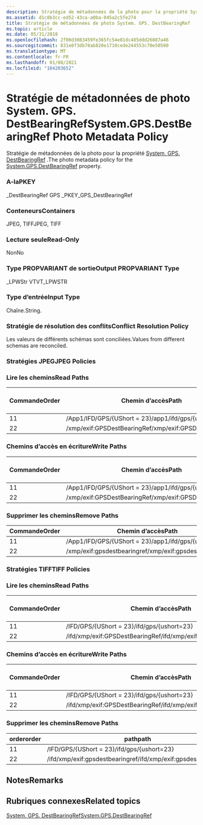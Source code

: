 ```yaml
---
description: Stratégie de métadonnées de la photo pour la propriété System. GPS. DestBearingRef.
ms.assetid: d1c8b3cc-ed52-43ca-a0ba-045a2c5fe274
title: Stratégie de métadonnées de photo System. GPS. DestBearingRef
ms.topic: article
ms.date: 05/31/2018
ms.openlocfilehash: 2f00d3083459fe365fc54e81dc485ddd26887a46
ms.sourcegitcommit: 831e8f3db78ab820e1710cede244553c70e50500
ms.translationtype: MT
ms.contentlocale: fr-FR
ms.lasthandoff: 01/08/2021
ms.locfileid: "104203652"
---
```

# <a name="systemgpsdestbearingref-photo-metadata-policy"></a><span data-ttu-id="e0863-103">Stratégie de métadonnées de photo System. GPS. DestBearingRef</span><span class="sxs-lookup"><span data-stu-id="e0863-103">System.GPS.DestBearingRef Photo Metadata Policy</span></span>

<span data-ttu-id="e0863-104">Stratégie de métadonnées de la photo pour la propriété [System. GPS. DestBearingRef](../properties/props-system-gps-destbearingref.md) .</span><span class="sxs-lookup"><span data-stu-id="e0863-104">The photo metadata policy for the [System.GPS.DestBearingRef](../properties/props-system-gps-destbearingref.md) property.</span></span>

### <a name="pkey"></a><span data-ttu-id="e0863-105">A-la</span><span class="sxs-lookup"><span data-stu-id="e0863-105">PKEY</span></span>

<span data-ttu-id="e0863-106">\_DestBearingRef GPS \_</span><span class="sxs-lookup"><span data-stu-id="e0863-106">PKEY\_GPS\_DestBearingRef</span></span>

### <a name="containers"></a><span data-ttu-id="e0863-107">Conteneurs</span><span class="sxs-lookup"><span data-stu-id="e0863-107">Containers</span></span>

<span data-ttu-id="e0863-108">JPEG, TIFF</span><span class="sxs-lookup"><span data-stu-id="e0863-108">JPEG, TIFF</span></span>

### <a name="read-only"></a><span data-ttu-id="e0863-109">Lecture seule</span><span class="sxs-lookup"><span data-stu-id="e0863-109">Read-Only</span></span>

<span data-ttu-id="e0863-110">Non</span><span class="sxs-lookup"><span data-stu-id="e0863-110">No</span></span>

### <a name="output-propvariant-type"></a><span data-ttu-id="e0863-111">Type PROPVARIANT de sortie</span><span class="sxs-lookup"><span data-stu-id="e0863-111">Output PROPVARIANT Type</span></span>

<span data-ttu-id="e0863-112">\_LPWStr VT</span><span class="sxs-lookup"><span data-stu-id="e0863-112">VT\_LPWSTR</span></span>

### <a name="input-type"></a><span data-ttu-id="e0863-113">Type d’entrée</span><span class="sxs-lookup"><span data-stu-id="e0863-113">Input Type</span></span>

<span data-ttu-id="e0863-114">Chaîne.</span><span class="sxs-lookup"><span data-stu-id="e0863-114">String.</span></span>

### <a name="conflict-resolution-policy"></a><span data-ttu-id="e0863-115">Stratégie de résolution des conflits</span><span class="sxs-lookup"><span data-stu-id="e0863-115">Conflict Resolution Policy</span></span>

<span data-ttu-id="e0863-116">Les valeurs de différents schémas sont conciliées.</span><span class="sxs-lookup"><span data-stu-id="e0863-116">Values from different schemas are reconciled.</span></span>

### <a name="jpeg-policies"></a><span data-ttu-id="e0863-117">Stratégies JPEG</span><span class="sxs-lookup"><span data-stu-id="e0863-117">JPEG Policies</span></span>

### <a name="read-paths"></a><span data-ttu-id="e0863-118">Lire les chemins</span><span class="sxs-lookup"><span data-stu-id="e0863-118">Read Paths</span></span>



| <span data-ttu-id="e0863-119">Commande</span><span class="sxs-lookup"><span data-stu-id="e0863-119">Order</span></span> | <span data-ttu-id="e0863-120">Chemin d’accès</span><span class="sxs-lookup"><span data-stu-id="e0863-120">Path</span></span>                        | <span data-ttu-id="e0863-121">Format de disque</span><span class="sxs-lookup"><span data-stu-id="e0863-121">Disk Format</span></span> |
|-------|-----------------------------|-------------|
| <span data-ttu-id="e0863-122">1</span><span class="sxs-lookup"><span data-stu-id="e0863-122">1</span></span>     | <span data-ttu-id="e0863-123">/App1/IFD/GPS/{UShort = 23}</span><span class="sxs-lookup"><span data-stu-id="e0863-123">/app1/ifd/gps/{ushort=23}</span></span>   | <span data-ttu-id="e0863-124">ascii</span><span class="sxs-lookup"><span data-stu-id="e0863-124">ascii</span></span>       |
| <span data-ttu-id="e0863-125">2</span><span class="sxs-lookup"><span data-stu-id="e0863-125">2</span></span>     | <span data-ttu-id="e0863-126">/xmp/exif:GPSDestBearingRef</span><span class="sxs-lookup"><span data-stu-id="e0863-126">/xmp/exif:GPSDestBearingRef</span></span> | <span data-ttu-id="e0863-127">unicode</span><span class="sxs-lookup"><span data-stu-id="e0863-127">unicode</span></span>     |



 

### <a name="write-paths"></a><span data-ttu-id="e0863-128">Chemins d’accès en écriture</span><span class="sxs-lookup"><span data-stu-id="e0863-128">Write Paths</span></span>



| <span data-ttu-id="e0863-129">Commande</span><span class="sxs-lookup"><span data-stu-id="e0863-129">Order</span></span> | <span data-ttu-id="e0863-130">Chemin d’accès</span><span class="sxs-lookup"><span data-stu-id="e0863-130">Path</span></span>                        | <span data-ttu-id="e0863-131">Format de disque</span><span class="sxs-lookup"><span data-stu-id="e0863-131">Disk Format</span></span> |
|-------|-----------------------------|-------------|
| <span data-ttu-id="e0863-132">1</span><span class="sxs-lookup"><span data-stu-id="e0863-132">1</span></span>     | <span data-ttu-id="e0863-133">/App1/IFD/GPS/{UShort = 23}</span><span class="sxs-lookup"><span data-stu-id="e0863-133">/app1/ifd/gps/{ushort=23}</span></span>   | <span data-ttu-id="e0863-134">ascii</span><span class="sxs-lookup"><span data-stu-id="e0863-134">ascii</span></span>       |
| <span data-ttu-id="e0863-135">2</span><span class="sxs-lookup"><span data-stu-id="e0863-135">2</span></span>     | <span data-ttu-id="e0863-136">/xmp/exif:GPSDestBearingRef</span><span class="sxs-lookup"><span data-stu-id="e0863-136">/xmp/exif:GPSDestBearingRef</span></span> | <span data-ttu-id="e0863-137">unicode</span><span class="sxs-lookup"><span data-stu-id="e0863-137">unicode</span></span>     |



 

### <a name="remove-paths"></a><span data-ttu-id="e0863-138">Supprimer les chemins</span><span class="sxs-lookup"><span data-stu-id="e0863-138">Remove Paths</span></span>



| <span data-ttu-id="e0863-139">Commande</span><span class="sxs-lookup"><span data-stu-id="e0863-139">Order</span></span> | <span data-ttu-id="e0863-140">Chemin d’accès</span><span class="sxs-lookup"><span data-stu-id="e0863-140">Path</span></span>                        |
|-------|-----------------------------|
| <span data-ttu-id="e0863-141">1</span><span class="sxs-lookup"><span data-stu-id="e0863-141">1</span></span>     | <span data-ttu-id="e0863-142">/App1/IFD/GPS/{UShort = 23}</span><span class="sxs-lookup"><span data-stu-id="e0863-142">/app1/ifd/gps/{ushort=23}</span></span>   |
| <span data-ttu-id="e0863-143">2</span><span class="sxs-lookup"><span data-stu-id="e0863-143">2</span></span>     | <span data-ttu-id="e0863-144">/xmp/exif:gpsdestbearingref</span><span class="sxs-lookup"><span data-stu-id="e0863-144">/xmp/exif:gpsdestbearingref</span></span> |



 

### <a name="tiff-policies"></a><span data-ttu-id="e0863-145">Stratégies TIFF</span><span class="sxs-lookup"><span data-stu-id="e0863-145">TIFF Policies</span></span>

### <a name="read-paths"></a><span data-ttu-id="e0863-146">Lire les chemins</span><span class="sxs-lookup"><span data-stu-id="e0863-146">Read Paths</span></span>



| <span data-ttu-id="e0863-147">Commande</span><span class="sxs-lookup"><span data-stu-id="e0863-147">Order</span></span> | <span data-ttu-id="e0863-148">Chemin d’accès</span><span class="sxs-lookup"><span data-stu-id="e0863-148">Path</span></span>                            | <span data-ttu-id="e0863-149">Format de disque</span><span class="sxs-lookup"><span data-stu-id="e0863-149">Disk Format</span></span> |
|-------|---------------------------------|-------------|
| <span data-ttu-id="e0863-150">1</span><span class="sxs-lookup"><span data-stu-id="e0863-150">1</span></span>     | <span data-ttu-id="e0863-151">/IFD/GPS/{UShort = 23}</span><span class="sxs-lookup"><span data-stu-id="e0863-151">/ifd/gps/{ushort=23}</span></span>            | <span data-ttu-id="e0863-152">ascii</span><span class="sxs-lookup"><span data-stu-id="e0863-152">ascii</span></span>       |
| <span data-ttu-id="e0863-153">2</span><span class="sxs-lookup"><span data-stu-id="e0863-153">2</span></span>     | <span data-ttu-id="e0863-154">/ifd/xmp/exif:GPSDestBearingRef</span><span class="sxs-lookup"><span data-stu-id="e0863-154">/ifd/xmp/exif:GPSDestBearingRef</span></span> | <span data-ttu-id="e0863-155">unicode</span><span class="sxs-lookup"><span data-stu-id="e0863-155">unicode</span></span>     |



 

### <a name="write-paths"></a><span data-ttu-id="e0863-156">Chemins d’accès en écriture</span><span class="sxs-lookup"><span data-stu-id="e0863-156">Write Paths</span></span>



| <span data-ttu-id="e0863-157">Commande</span><span class="sxs-lookup"><span data-stu-id="e0863-157">Order</span></span> | <span data-ttu-id="e0863-158">Chemin d’accès</span><span class="sxs-lookup"><span data-stu-id="e0863-158">Path</span></span>                            | <span data-ttu-id="e0863-159">Format de disque</span><span class="sxs-lookup"><span data-stu-id="e0863-159">Disk Format</span></span> |
|-------|---------------------------------|-------------|
| <span data-ttu-id="e0863-160">1</span><span class="sxs-lookup"><span data-stu-id="e0863-160">1</span></span>     | <span data-ttu-id="e0863-161">/IFD/GPS/{UShort = 23}</span><span class="sxs-lookup"><span data-stu-id="e0863-161">/ifd/gps/{ushort=23}</span></span>            | <span data-ttu-id="e0863-162">ascii</span><span class="sxs-lookup"><span data-stu-id="e0863-162">ascii</span></span>       |
| <span data-ttu-id="e0863-163">2</span><span class="sxs-lookup"><span data-stu-id="e0863-163">2</span></span>     | <span data-ttu-id="e0863-164">/ifd/xmp/exif:GPSDestBearingRef</span><span class="sxs-lookup"><span data-stu-id="e0863-164">/ifd/xmp/exif:GPSDestBearingRef</span></span> | <span data-ttu-id="e0863-165">unicode</span><span class="sxs-lookup"><span data-stu-id="e0863-165">unicode</span></span>     |



 

### <a name="remove-paths"></a><span data-ttu-id="e0863-166">Supprimer les chemins</span><span class="sxs-lookup"><span data-stu-id="e0863-166">Remove Paths</span></span>



| <span data-ttu-id="e0863-167">order</span><span class="sxs-lookup"><span data-stu-id="e0863-167">order</span></span> | <span data-ttu-id="e0863-168">path</span><span class="sxs-lookup"><span data-stu-id="e0863-168">path</span></span>                            |
|-------|---------------------------------|
| <span data-ttu-id="e0863-169">1</span><span class="sxs-lookup"><span data-stu-id="e0863-169">1</span></span>     | <span data-ttu-id="e0863-170">/IFD/GPS/{UShort = 23}</span><span class="sxs-lookup"><span data-stu-id="e0863-170">/ifd/gps/{ushort=23}</span></span>            |
| <span data-ttu-id="e0863-171">2</span><span class="sxs-lookup"><span data-stu-id="e0863-171">2</span></span>     | <span data-ttu-id="e0863-172">/ifd/xmp/exif:gpsdestbearingref</span><span class="sxs-lookup"><span data-stu-id="e0863-172">/ifd/xmp/exif:gpsdestbearingref</span></span> |



 

## <a name="remarks"></a><span data-ttu-id="e0863-173">Notes</span><span class="sxs-lookup"><span data-stu-id="e0863-173">Remarks</span></span>

## <a name="related-topics"></a><span data-ttu-id="e0863-174">Rubriques connexes</span><span class="sxs-lookup"><span data-stu-id="e0863-174">Related topics</span></span>

<dl> <dt>

[<span data-ttu-id="e0863-175">System. GPS. DestBearingRef</span><span class="sxs-lookup"><span data-stu-id="e0863-175">System.GPS.DestBearingRef</span></span>](../properties/props-system-gps-destbearingref.md)
</dt> </dl>

 

 
